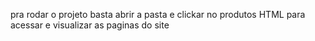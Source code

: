 pra rodar o projeto basta abrir a pasta e clickar no produtos HTML para acessar e visualizar as paginas do site
